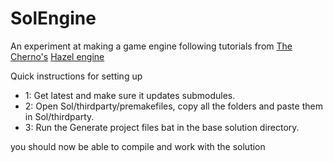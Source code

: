 # SolEngine
An experiment at making a game engine following tutorials from [The Cherno's](https://www.youtube.com/c/TheChernoProject) [Hazel engine](https://github.com/TheCherno/Hazel)


Quick instructions for setting up

 - 1: Get latest and make sure it updates submodules.
 - 2: Open Sol/thirdparty/premakefiles, copy all the folders and paste them in Sol/thirdparty.
 - 3: Run the Generate project files bat in the base solution directory.

you should now be able to  compile and work with the solution

